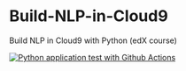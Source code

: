 # Build-NLP-in-Cloud9
Build NLP in Cloud9 with Python (edX course)

[![Python application test with Github Actions](https://github.com/arekkal515/Build-NLP-in-Cloud9/actions/workflows/main.yml/badge.svg)](https://github.com/arekkal515/Build-NLP-in-Cloud9/actions/workflows/main.yml)
